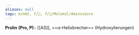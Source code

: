 ```yaml
---
aliases: null
tags: m/m02, f/🧪, f/🧪/Molekül/Aminosäure
---
```

**Prolin (Pro, P)**:: [[AS]], ==α-Helixbrecher== (Hydroxylierungen)